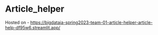 # Article_helper

Hosted on - https://bigdataia-spring2023-team-01-article-helper-article-help-df95w6.streamlit.app/
